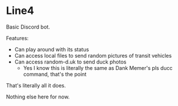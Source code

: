 # Line4

Basic Discord bot.

Features:
- Can play around with its status
- Can access local files to send random pictures of transit vehicles
- Can access random-d.uk to send duck photos
  - Yes I know this is literally the same as Dank Memer's pls ducc command, that's the point

That's literally all it does.

Nothing else here for now.
